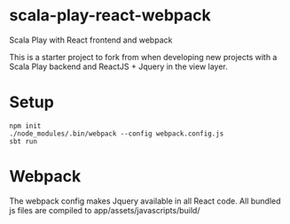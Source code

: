 # scala-play-react-webpack
Scala Play with React frontend and webpack

This is a starter project to fork from when developing new projects with a Scala Play backend and ReactJS + Jquery in the view layer.

# Setup
```
npm init
./node_modules/.bin/webpack --config webpack.config.js
sbt run
```

# Webpack
The webpack config makes Jquery available in all React code.
All bundled js files are compiled to app/assets/javascripts/build/
